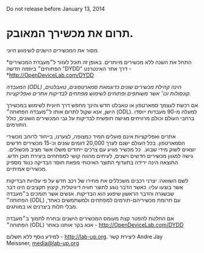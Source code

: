 ‏Do not release before January 13, 2014

# תרום את מכשירך המאובק.

*מסור את המכשירים הישנים לשימוש חיוני.*

*התחל את השנה ללא מכשירים מיותרים. באופן זה תוכל לעזור ל״מעבדת המכשירים הפתוחים״ ביוזמה חדשה "DYDD" דרך אתר האינטרנט - *http://OpenDeviceLab.com/DYDD

*המעבדה (ODL) הינה קהילת מכשירים שונים כדוגמאת סמארטפונים, טאבלטים, קונסולות וכו׳ אשר משותפים ופתוחים לשימוש מפתחים לבדיקות אתרים ואפליקציות.* 

אם רכשת לעצמך סמארטפון או טאבלט חדש והינך מחפש דרך חיונית לשימוש במכשירך הישן, אנא שקול לתרום אותו ל״מעבדה הפתוחה״ (ODL).
למעלה מ-90 מעבדות ייוסדו ברחבי העולם וכולם מרוויחים מגישה חופשית לבדיקות על גבי המכשירים השונים, כולל התורמים. 

אתרים ואפליקציות אינם פועלים תמיד כמצופה, לצערנו, בייחוד לרוחב מכשירי הסמארטפון. בכל העולם ישנם לערך 20,000 דגמים שונים וכ-15 מכשירים חדשים יוצאים לשוק מידי שבוע. 
כל מכשיר מגיע עם צרכים ייחודים משלו אשר מציב מכשולים. 
גישה למגוון מכשירים חדשים וישנים, לעיתים מהווה קושי למפתחים ביצירת תוכן חדש.
התוצאה הינה ירידה בתעדוף התוצר האיכותי מפאת חוסר הבדיקה כנגד מספיק מכשירים אמיתיים. 

לשם השוואה: יצרני רכבים משכללים את מחירו של רכב חדש על פי עלויות הבדיקות אשר בוצעו עליו.
כאשר הדבר נוגע לתוצר חוויה דיגיטלית, קיצוץ תקציבים הינו דבר שבשגרה והדבר הראשון שיפגע הוא הבדיקות. אנשים אשר תומכים ב״מעבדה הפתוחה״ (ODL) עם תרומת מכשיריהם-תורמים למפתחים ולמשתמשים כאחד, מבלי תלות ביצרנים או במותגים.

אם החלטת להפטר קצת מעומס המכשירים הישנים ובחרת לתמוך ב״מעבדה הפתוחה״ (ODL) אנא בקר אותנו באתר - http://OpenDeviceLab.com/DYDD

למידע נוסף ללא תשלום - http://lab-up.org.
ליצירת קשר Andre Jay Meissner, media@lab-up.org
